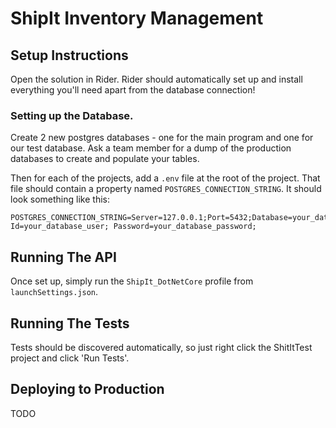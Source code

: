 # ShipIt Inventory Management

## Setup Instructions
Open the solution in Rider.
Rider should automatically set up and install everything you'll need apart from the database connection!

### Setting up the Database.
Create 2 new postgres databases - one for the main program and one for our test database.
Ask a team member for a dump of the production databases to create and populate your tables.

Then for each of the projects, add a `.env` file at the root of the project.
That file should contain a property named `POSTGRES_CONNECTION_STRING`.
It should look something like this:
```
POSTGRES_CONNECTION_STRING=Server=127.0.0.1;Port=5432;Database=your_database_name;User Id=your_database_user; Password=your_database_password;
```

## Running The API
Once set up, simply run the `ShipIt_DotNetCore` profile from `launchSettings.json`.

## Running The Tests
Tests should be discovered automatically, so just right click the ShitItTest project and click 'Run Tests'.

## Deploying to Production
TODO
